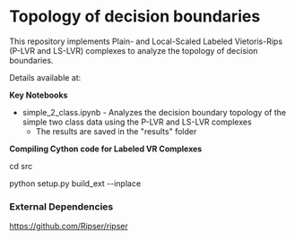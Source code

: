 # Topology of decision boundaries

This repository implements Plain- and Local-Scaled Labeled Vietoris-Rips (P-LVR and LS-LVR) complexes to analyze the topology of decision boundaries.

Details available at: 


**Key Notebooks**

- simple\_2\_class.ipynb - Analyzes the decision boundary topology of the simple two class data using the P-LVR and LS-LVR complexes
    - The results are saved in the "results" folder

**Compiling Cython code for Labeled VR Complexes**

cd src

python setup.py build_ext --inplace

### External Dependencies

https://github.com/Ripser/ripser
